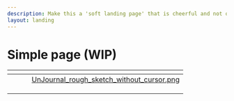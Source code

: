 ```yaml
---
description: Make this a 'soft landing page' that is cheerful and not overwhelming
layout: landing
---
```


# Simple page (WIP)



<table data-view="cards"><thead><tr><th></th><th></th><th></th><th data-hidden data-card-cover data-type="files"></th></tr></thead><tbody><tr><td></td><td></td><td></td><td><a href="../../.gitbook/assets/UnJournal_rough_sketch_without_cursor.png">UnJournal_rough_sketch_without_cursor.png</a></td></tr><tr><td></td><td></td><td></td><td></td></tr><tr><td></td><td></td><td></td><td></td></tr><tr><td></td><td></td><td></td><td></td></tr></tbody></table>
